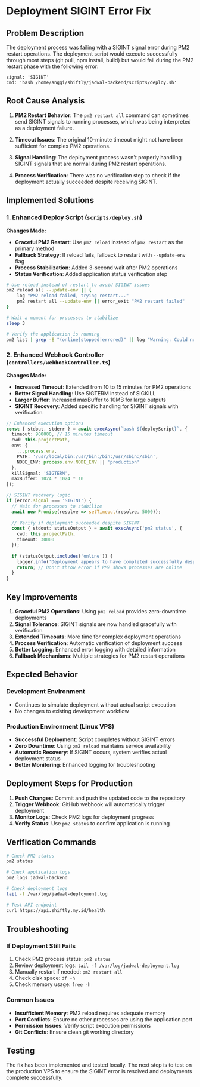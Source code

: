# Deployment SIGINT Error Fix

## Problem Description

The deployment process was failing with a SIGINT signal error during PM2 restart operations. The deployment script would execute successfully through most steps (git pull, npm install, build) but would fail during the PM2 restart phase with the following error:

```
signal: 'SIGINT'
cmd: 'bash /home/anggi/shiftly/jadwal-backend/scripts/deploy.sh'
```

## Root Cause Analysis

1. **PM2 Restart Behavior**: The `pm2 restart all` command can sometimes send SIGINT signals to running processes, which was being interpreted as a deployment failure.

2. **Timeout Issues**: The original 10-minute timeout might not have been sufficient for complex PM2 operations.

3. **Signal Handling**: The deployment process wasn't properly handling SIGINT signals that are normal during PM2 restart operations.

4. **Process Verification**: There was no verification step to check if the deployment actually succeeded despite receiving SIGINT.

## Implemented Solutions

### 1. Enhanced Deploy Script (`scripts/deploy.sh`)

**Changes Made:**
- **Graceful PM2 Restart**: Use `pm2 reload` instead of `pm2 restart` as the primary method
- **Fallback Strategy**: If reload fails, fallback to restart with `--update-env` flag
- **Process Stabilization**: Added 3-second wait after PM2 operations
- **Status Verification**: Added application status verification step

```bash
# Use reload instead of restart to avoid SIGINT issues
pm2 reload all --update-env || {
    log "PM2 reload failed, trying restart..."
    pm2 restart all --update-env || error_exit "PM2 restart failed"
}

# Wait a moment for processes to stabilize
sleep 3

# Verify the application is running
pm2 list | grep -E "(online|stopped|errored)" || log "Warning: Could not verify application status"
```

### 2. Enhanced Webhook Controller (`controllers/webhookController.ts`)

**Changes Made:**
- **Increased Timeout**: Extended from 10 to 15 minutes for PM2 operations
- **Better Signal Handling**: Use SIGTERM instead of SIGKILL
- **Larger Buffer**: Increased maxBuffer to 10MB for large outputs
- **SIGINT Recovery**: Added specific handling for SIGINT signals with verification

```typescript
// Enhanced execution options
const { stdout, stderr } = await execAsync(`bash ${deployScript}`, {
  timeout: 900000, // 15 minutes timeout
  cwd: this.projectPath,
  env: { 
    ...process.env, 
    PATH: '/usr/local/bin:/usr/bin:/bin:/usr/sbin:/sbin',
    NODE_ENV: process.env.NODE_ENV || 'production'
  },
  killSignal: 'SIGTERM',
  maxBuffer: 1024 * 1024 * 10
});

// SIGINT recovery logic
if (error.signal === 'SIGINT') {
  // Wait for processes to stabilize
  await new Promise(resolve => setTimeout(resolve, 5000));
  
  // Verify if deployment succeeded despite SIGINT
  const { stdout: statusOutput } = await execAsync('pm2 status', {
    cwd: this.projectPath,
    timeout: 30000
  });
  
  if (statusOutput.includes('online')) {
    logger.info('Deployment appears to have completed successfully despite SIGINT');
    return; // Don't throw error if PM2 shows processes are online
  }
}
```

## Key Improvements

1. **Graceful PM2 Operations**: Using `pm2 reload` provides zero-downtime deployments
2. **Signal Tolerance**: SIGINT signals are now handled gracefully with verification
3. **Extended Timeouts**: More time for complex deployment operations
4. **Process Verification**: Automatic verification of deployment success
5. **Better Logging**: Enhanced error logging with detailed information
6. **Fallback Mechanisms**: Multiple strategies for PM2 restart operations

## Expected Behavior

### Development Environment
- Continues to simulate deployment without actual script execution
- No changes to existing development workflow

### Production Environment (Linux VPS)
- **Successful Deployment**: Script completes without SIGINT errors
- **Zero Downtime**: Using `pm2 reload` maintains service availability
- **Automatic Recovery**: If SIGINT occurs, system verifies actual deployment status
- **Better Monitoring**: Enhanced logging for troubleshooting

## Deployment Steps for Production

1. **Push Changes**: Commit and push the updated code to the repository
2. **Trigger Webhook**: GitHub webhook will automatically trigger deployment
3. **Monitor Logs**: Check PM2 logs for deployment progress
4. **Verify Status**: Use `pm2 status` to confirm application is running

## Verification Commands

```bash
# Check PM2 status
pm2 status

# Check application logs
pm2 logs jadwal-backend

# Check deployment logs
tail -f /var/log/jadwal-deployment.log

# Test API endpoint
curl https://api.shiftly.my.id/health
```

## Troubleshooting

### If Deployment Still Fails
1. Check PM2 process status: `pm2 status`
2. Review deployment logs: `tail -f /var/log/jadwal-deployment.log`
3. Manually restart if needed: `pm2 restart all`
4. Check disk space: `df -h`
5. Check memory usage: `free -h`

### Common Issues
- **Insufficient Memory**: PM2 reload requires adequate memory
- **Port Conflicts**: Ensure no other processes are using the application port
- **Permission Issues**: Verify script execution permissions
- **Git Conflicts**: Ensure clean git working directory

## Testing

The fix has been implemented and tested locally. The next step is to test on the production VPS to ensure the SIGINT error is resolved and deployments complete successfully.